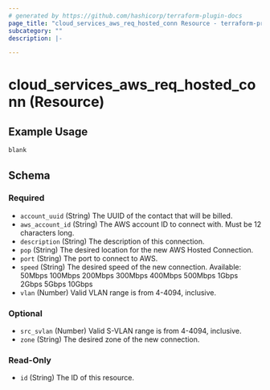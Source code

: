 ```yaml
---
# generated by https://github.com/hashicorp/terraform-plugin-docs
page_title: "cloud_services_aws_req_hosted_conn Resource - terraform-provider-packetfabric"
subcategory: ""
description: |-

---
```


# cloud_services_aws_req_hosted_conn (Resource)



## Example Usage

```terraform
blank
```

## Schema

### Required

- `account_uuid` (String) The UUID of the contact that will be billed.
- `aws_account_id` (String) The AWS account ID to connect with. Must be 12 characters long.
- `description` (String) The description of this connection.
- `pop` (String) The desired location for the new AWS Hosted Connection.
- `port` (String) The port to connect to AWS.
- `speed` (String) The desired speed of the new connection.
		 Available: 50Mbps 100Mbps 200Mbps 300Mbps 400Mbps 500Mbps 1Gbps 2Gbps 5Gbps 10Gbps
- `vlan` (Number) Valid VLAN range is from 4-4094, inclusive.

### Optional

- `src_svlan` (Number) Valid S-VLAN range is from 4-4094, inclusive.
- `zone` (String) The desired zone of the new connection.

### Read-Only

- `id` (String) The ID of this resource.
